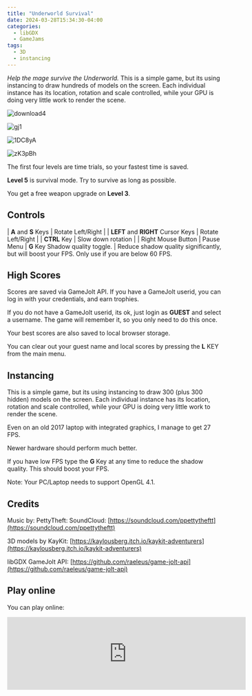 ```yaml
---
title: "Underworld Survival"
date: 2024-03-28T15:34:30-04:00
categories:
  - libGDX
  - GameJams
tags:
  - 3D
  - instancing
---
```

_Help the mage survive the Underworld._  This is a simple game, but its using instancing to draw hundreds of  models on the screen.  Each individual instance has its location, rotation and scale controlled, while your GPU is doing very little work to render the scene.

![download4](https://github.com/antzGames/antzGames.github.io/assets/10563814/9ba3623a-701b-41a4-ab17-97595954ae9c)

![gj1](https://github.com/antzGames/antzGames.github.io/assets/10563814/e98b6b61-e03b-415f-bd66-184aa66d14e1)

![1DC8yA](https://github.com/antzGames/antzGames.github.io/assets/10563814/7bde6572-44ed-4eed-a0b0-9ceb211efe1e)

![zK3pBh](https://github.com/antzGames/antzGames.github.io/assets/10563814/6c6538aa-9db9-4d54-b5ad-2ab73f20c3cb)

The first four levels are time trials, so your fastest time is saved.

**Level 5** is survival mode.  Try to survive as long as possible.

You get a free weapon upgrade on **Level 3**.

## Controls

| **A** and **S** Keys | Rotate Left/Right |
| **LEFT** and **RIGHT** Cursor Keys | 	Rotate Left/Right | 
| **CTRL** Key | Slow down rotation | 
| Right Mouse Button | Pause Menu
| **G** Key	Shadow quality toggle. | Reduce shadow quality significantly, but will boost your FPS.  Only use if you are below 60 FPS.  

## High Scores
Scores are saved via GameJolt API.  If you have a GameJolt userid, you can log in with your credentials, and earn trophies.  

If you do not have a GameJolt userid, its ok, just login as **GUEST** and select a username. The game will remember it, so you only need to do this once.

Your best scores are also saved to local browser storage. 

You can clear out your guest name and local scores by pressing the **L** KEY from the main menu.

## Instancing
This is a simple game, but its using instancing to draw 300 (plus 300 hidden) models on the screen.  Each individual instance has its location, rotation and scale controlled, while your GPU is doing very little work to render the scene.

Even on an old 2017 laptop with integrated graphics, I manage to get 27 FPS.

Newer hardware should perform much better.

If you have low FPS type the **G** Key at any time to reduce the shadow quality.  This should boost your FPS.

Note: Your PC/Laptop needs to support OpenGL 4.1.

## Credits
Music by: PettyTheft: SoundCloud: [https://soundcloud.com/ppettytheftt](https://soundcloud.com/ppettytheftt)

3D models by KayKit: [https://kaylousberg.itch.io/kaykit-adventurers](https://kaylousberg.itch.io/kaykit-adventurers)

libGDX GameJolt API: [https://github.com/raeleus/game-jolt-api](https://github.com/raeleus/game-jolt-api)

## Play online

You can play online:

<iframe frameborder="0" src="https://itch.io/embed/2602372?border_width=2" width="554" height="169"><a href="https://antzgames.itch.io/underworld-survival">Underworld Survival by Antz</a></iframe>

